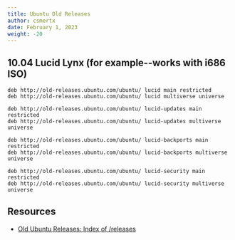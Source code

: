 ```yaml
---
title: Ubuntu Old Releases
author: csmertx
date: February 1, 2023
weight: -20
---
```


## 10.04 Lucid Lynx (for example--works with i686 ISO)

```
deb http://old-releases.ubuntu.com/ubuntu/ lucid main restricted
deb http://old-releases.ubuntu.com/ubuntu/ lucid multiverse universe

deb http://old-releases.ubuntu.com/ubuntu/ lucid-updates main restricted
deb http://old-releases.ubuntu.com/ubuntu/ lucid-updates multiverse universe

deb http://old-releases.ubuntu.com/ubuntu/ lucid-backports main restricted
deb http://old-releases.ubuntu.com/ubuntu/ lucid-backports multiverse universe

deb http://old-releases.ubuntu.com/ubuntu/ lucid-security main restricted
deb http://old-releases.ubuntu.com/ubuntu/ lucid-security multiverse universe
```

## Resources

- [Old Ubuntu Releases: Index of /releases](https://old-releases.ubuntu.com/releases/)
